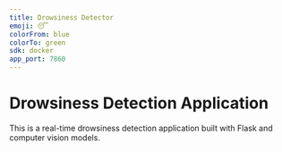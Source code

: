 ```yaml
---
title: Drowsiness Detector
emoji: 😴
colorFrom: blue
colorTo: green
sdk: docker
app_port: 7860
---
```


# Drowsiness Detection Application

This is a real-time drowsiness detection application built with Flask and computer vision models.